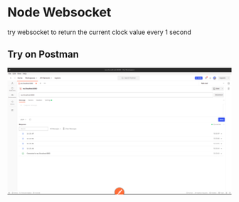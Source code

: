 # Node Websocket
try websocket to return the current clock value every 1 second

## Try on Postman
<img src="https://github.com/dimasmaulana-ach/node-websocket-time/blob/main/try-image.png" />

